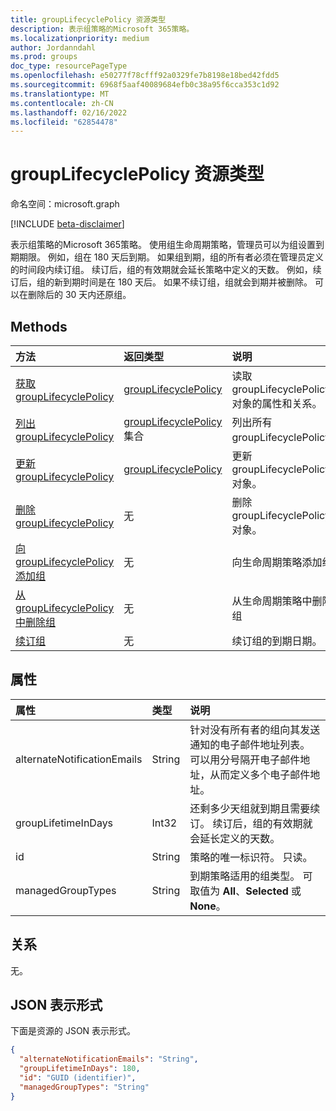 ```yaml
---
title: groupLifecyclePolicy 资源类型
description: 表示组策略的Microsoft 365策略。
ms.localizationpriority: medium
author: Jordanndahl
ms.prod: groups
doc_type: resourcePageType
ms.openlocfilehash: e50277f78cfff92a0329fe7b8198e18bed42fdd5
ms.sourcegitcommit: 6968f5aaf40089684efb0c38a95f6cca353c1d92
ms.translationtype: MT
ms.contentlocale: zh-CN
ms.lasthandoff: 02/16/2022
ms.locfileid: "62854478"
---
```

# <a name="grouplifecyclepolicy-resource-type"></a>groupLifecyclePolicy 资源类型

命名空间：microsoft.graph

[!INCLUDE [beta-disclaimer](../../includes/beta-disclaimer.md)]

表示组策略的Microsoft 365策略。 使用组生命周期策略，管理员可以为组设置到期期限。 例如，组在 180 天后到期。 如果组到期，组的所有者必须在管理员定义的时间段内续订组。 续订后，组的有效期就会延长策略中定义的天数。 例如，续订后，组的新到期时间是在 180 天后。 如果不续订组，组就会到期并被删除。 可以在删除后的 30 天内还原组。

## <a name="methods"></a>Methods

| 方法 | 返回类型 | 说明 |
|:---------------|:--------|:----------|
|[获取 groupLifecyclePolicy](../api/grouplifecyclepolicy-get.md) | [groupLifecyclePolicy](grouplifecyclepolicy.md) |读取 groupLifecyclePolicy 对象的属性和关系。|
|[列出 groupLifecyclePolicy](../api/grouplifecyclepolicy-list.md) | [groupLifecyclePolicy](grouplifecyclepolicy.md) 集合 | 列出所有 groupLifecyclePolicy。 |
|[更新 groupLifecyclePolicy](../api/grouplifecyclepolicy-update.md) | [groupLifecyclePolicy](grouplifecyclepolicy.md) | 更新 groupLifecyclePolicy 对象。 |
|[删除 groupLifecyclePolicy](../api/grouplifecyclepolicy-delete.md) | 无 | 删除 groupLifecyclePolicy 对象。 |
|[向 groupLifecyclePolicy 添加组](../api/grouplifecyclepolicy-addgroup.md)|无| 向生命周期策略添加组 |
|[从 groupLifecyclePolicy 中删除组](../api/grouplifecyclepolicy-removegroup.md)|无| 从生命周期策略中删除组 |
|[续订组](../api/grouplifecyclepolicy-renewgroup.md)|无| 续订组的到期日期。 |

## <a name="properties"></a>属性

| 属性 | 类型 | 说明 |
|:---------------|:--------|:----------|
|alternateNotificationEmails|String| 针对没有所有者的组向其发送通知的电子邮件地址列表。 可以用分号隔开电子邮件地址，从而定义多个电子邮件地址。 |
|groupLifetimeInDays|Int32| 还剩多少天组就到期且需要续订。 续订后，组的有效期就会延长定义的天数。 |
|id|String| 策略的唯一标识符。 只读。|
|managedGroupTypes|String| 到期策略适用的组类型。 可取值为 **All**、**Selected** 或 **None**。 |

## <a name="relationships"></a>关系

无。

## <a name="json-representation"></a>JSON 表示形式

下面是资源的 JSON 表示形式。

<!-- {
  "blockType": "resource",
  "optionalProperties": [

  ],
  "@odata.type": "microsoft.graph.groupLifecyclePolicy"
}-->

```json
{
  "alternateNotificationEmails": "String",
  "groupLifetimeInDays": 180,
  "id": "GUID (identifier)",
  "managedGroupTypes": "String"
}
```

<!-- uuid: 8fcb5dbc-d5aa-4681-8e31-b001d5168d79
2015-10-25 14:57:30 UTC -->
<!-- {
  "type": "#page.annotation",
  "description": "groupLifecyclePolicy resource",
  "keywords": "",
  "section": "documentation",
  "tocPath": ""
}-->


